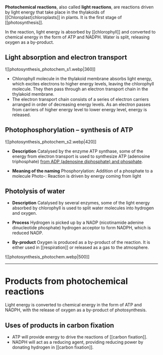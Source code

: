 **Photochemical reactions**, also called **light reactions**, are reactions driven by light energy that take place in the thylakoids of [[Chloroplast|chloroplasts]] in plants. It is the first stage of [[photosynthesis]].

In the reaction, light energy is absorbed by [[chlorophyll]] and converted to chemical energy in the form of <span class="hi-blue">ATP and NADPH</span>. <span class="hi-green">Water is split, releasing oxygen as a by-product</span>.

## Light absorption and electron transport
![[photosynthesis_photochem_s1.webp|360]]

- Chlorophyll molecule in the thylakoid membrane absorbs light energy, which excites electrons to higher energy levels, <span class="hi-green">leaving the chlorophyll molecule</span>. They then pass through an electron transport chain in the <span class="hi-blue">thylakoid membrane</span>.
- The electron transport chain consists of a series of <span class="hi-blue">electron carriers</span> arranged in order of decreasing energy levels. As an electron passes from carriers of higher energy level to lower energy level, <span class="hi-green">energy is released</span>.

## Photophosphorylation – synthesis of ATP
![[photosynthesis_photochem_s2.webp|420]]
- **Description**
  Catalysed by the enzyme <span class="hi-blue">ATP synthase</span>, some of the <span class="hi-green">energy</span> from electron transport is used to synthesize ATP (adenosine triphosphate) <u>from ADP (adenosine diphosphate) and phosphate</u>.

- **Meaning of the naming**
  Phosphorylation: Addition of a phosphate to a molecule
  Photo-: Reaction is driven by energy coming from light

## Photolysis of water
- **Description**
  Catalysed by several enzymes, some of the light energy absorbed by chlorophyll is used to <span class="hi-green">split water molecules into hydrogen and oxygen</span>.

- **Process**
  Hydrogen is picked up by a NADP (nicotinamide adenine dinucleotide phosphate) <span class="hi-green">hydrogen acceptor</span> to form <span class="hi-blue">NADPH</span>, which is reduced NADP.

- **By-product**
  Oxygen is produced as a by-product of the reaction. It is either used in [[respiration]] or released as a gas to the atmosphere.

![[photosynthesis_photochem.webp|500]]

---
# Products from photochemical reactions
Light energy is converted to chemical energy in the form of ATP and NADPH, with the release of oxygen as a by-product of photosynthesis.

## Uses of products in carbon fixation
- ATP will provide energy to drive the reactions of [[carbon fixation]].
- NADPH will act as a reducing agent, providing reducing power by donating hydrogen in [[carbon fixation]].
